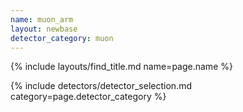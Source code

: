```yaml
---
name: muon_arm
layout: newbase
detector_category: muon
---
```

{% include layouts/find_title.md name=page.name %}

{% include detectors/detector_selection.md category=page.detector_category %}
